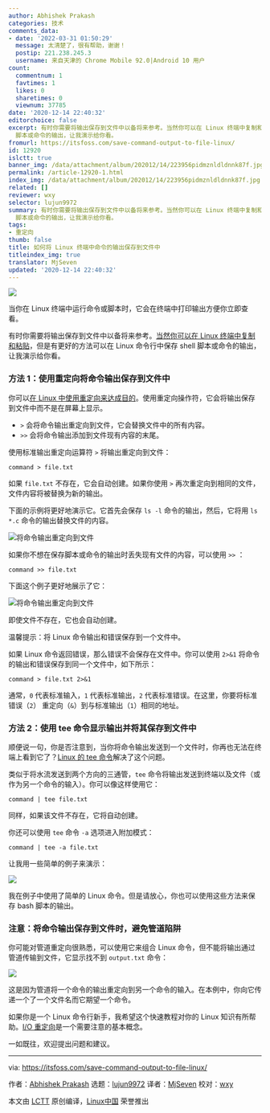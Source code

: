 ```yaml
---
author: Abhishek Prakash
categories: 技术
comments_data:
- date: '2022-03-31 01:50:29'
  message: 太清楚了，很有帮助，谢谢！
  postip: 221.238.245.3
  username: 来自天津的 Chrome Mobile 92.0|Android 10 用户
count:
  commentnum: 1
  favtimes: 1
  likes: 0
  sharetimes: 0
  viewnum: 37785
date: '2020-12-14 22:40:32'
editorchoice: false
excerpt: 有时你需要将输出保存到文件中以备将来参考。当然你可以在 Linux 终端中复制和粘贴，但是有更好的方法可以在 Linux 命令行中保存 shell
  脚本或命令的输出，让我演示给你看。
fromurl: https://itsfoss.com/save-command-output-to-file-linux/
id: 12920
islctt: true
banner_img: /data/attachment/album/202012/14/223956pidmznldldnnk87f.jpg
permalink: /article-12920-1.html
index_img: /data/attachment/album/202012/14/223956pidmznldldnnk87f.jpg.thumb.jpg
related: []
reviewer: wxy
selector: lujun9972
summary: 有时你需要将输出保存到文件中以备将来参考。当然你可以在 Linux 终端中复制和粘贴，但是有更好的方法可以在 Linux 命令行中保存 shell
  脚本或命令的输出，让我演示给你看。
tags:
- 重定向
thumb: false
title: 如何将 Linux 终端中命令的输出保存到文件中
titleindex_img: true
translator: MjSeven
updated: '2020-12-14 22:40:32'
---
```


![](/data/attachment/album/202012/14/223956pidmznldldnnk87f.jpg)


当你在 Linux 终端中运行命令或脚本时，它会在终端中打印输出方便你立即查看。


有时你需要将输出保存到文件中以备将来参考。[当然你可以在 Linux 终端中复制和粘贴](https://itsfoss.com/copy-paste-linux-terminal/)，但是有更好的方法可以在 Linux 命令行中保存 shell 脚本或命令的输出，让我演示给你看。


### 方法 1：使用重定向将命令输出保存到文件中


你可以[在 Linux 中使用重定向来达成目的](https://linuxhandbook.com/redirection-linux/)。使用重定向操作符，它会将输出保存到文件中而不是在屏幕上显示。


* `>` 会将命令输出重定向到文件，它会替换文件中的所有内容。
* `>>` 会将命令输出添加到文件现有内容的末尾。


使用标准输出重定向运算符 `>` 将输出重定向到文件：



```
command > file.txt

```

如果 `file.txt` 不存在，它会自动创建。如果你使用 `>` 再次重定向到相同的文件，文件内容将被替换为新的输出。


下面的示例将更好地演示它。它首先会保存 `ls -l` 命令的输出，然后，它将用 `ls *.c` 命令的输出替换文件的内容。


![将命令输出重定向到文件](/data/attachment/album/202012/14/224033j5jp3m3v33m23tyt.png)


如果你不想在保存脚本或命令的输出时丢失现有文件的内容，可以使用 `>>` ：



```
command >> file.txt

```

下面这个例子更好地展示了它：


![将命令输出重定向到文件](/data/attachment/album/202012/14/224033qlpq34hn9nlq99n9.png)


即使文件不存在，它也会自动创建。


温馨提示：将 Linux 命令输出和错误保存到一个文件中。


如果 Linux 命令返回错误，那么错误不会保存在文件中。你可以使用 `2>&1` 将命令的输出和错误保存到同一个文件中，如下所示：



```
command > file.txt 2>&1

```

通常，`0` 代表标准输入，`1` 代表标准输出，`2` 代表标准错误。在这里，你要将标准错误（`2`） 重定向（`&`）到与标准输出（`1`）相同的地址。


### 方法 2：使用 tee 命令显示输出并将其保存到文件中


顺便说一句，你是否注意到，当你将命令输出发送到一个文件时，你再也无法在终端上看到它了？[Linux 的 tee 命令](https://linuxhandbook.com/tee-command/)解决了这个问题。


类似于将水流发送到两个方向的三通管，`tee` 命令将输出发送到终端以及文件（或作为另一个命令的输入）。你可以像这样使用它：



```
command | tee file.txt

```

同样，如果该文件不存在，它将自动创建。


你还可以使用 `tee` 命令 `-a` 选项进入附加模式：



```
command | tee -a file.txt

```

让我用一些简单的例子来演示：


![](/data/attachment/album/202012/14/224034chmj8iij8ttsoho8.png)


我在例子中使用了简单的 Linux 命令。但是请放心，你也可以使用这些方法来保存 bash 脚本的输出。


### 注意：将命令输出保存到文件时，避免管道陷阱


你可能对管道重定向很熟悉，可以使用它来组合 Linux 命令，但不能将输出通过管道传输到文件，它显示找不到 `output.txt` 命令：


![](/data/attachment/album/202012/14/224034noue166m08tob9e1.png)


这是因为管道将一个命令的输出重定向到另一个命令的输入。在本例中，你向它传递一个了一个文件名而它期望一个命令。


如果你是一个 Linux 命令行新手，我希望这个快速教程对你的 Linux 知识有所帮助。[I/O 重定向](https://tldp.org/LDP/abs/html/io-redirection.html#FTN.AEN17894)是一个需要注意的基本概念。


一如既往，欢迎提出问题和建议。




---


via: <https://itsfoss.com/save-command-output-to-file-linux/>


作者：[Abhishek Prakash](https://itsfoss.com/author/abhishek/) 选题：[lujun9972](https://github.com/lujun9972) 译者：[MjSeven](https://github.com/MjSeven) 校对：[wxy](https://github.com/wxy)


本文由 [LCTT](https://github.com/LCTT/TranslateProject) 原创编译，[Linux中国](https://linux.cn/) 荣誉推出